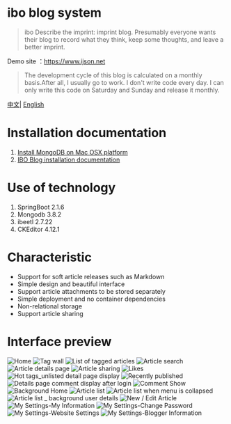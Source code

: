 # ibo blog system


> ibo Describe the imprint: imprint blog. Presumably everyone wants their blog to record what they think, keep some thoughts, and leave a better imprint.

Demo site ：https://www.ijson.net

> The development cycle of this blog is calculated on a monthly basis.After all, I usually go to work. I don't write code every day. I can only write this code on Saturday and Sunday and release it monthly.




[中文](README_ZH.md)| [English](README.md)


# Installation documentation

1. [Install MongoDB on Mac OSX platform](https://www.ijson.net/article/cuiyongxu/details/1578799878.html)
2. [IBO Blog installation documentation](https://www.ijson.net/article/cuiyongxu/details/1578800710.html)


# Use of technology

1. SpringBoot 2.1.6
2. Mongodb 3.8.2
3. ibeetl 2.7.22
4. CKEditor 4.12.1



# Characteristic

* Support for soft article releases such as Markdown
* Simple design and beautiful interface
* Support article attachments to be stored separately
* Simple deployment and no container dependencies
* Non-relational storage
* Support article sharing


# Interface preview

![Home](https://data.ijson.net/github/in-blog-boot/1.jpg)
![Tag wall](https://data.ijson.net/github/in-blog-boot/2.jpg)
![List of tagged articles](https://data.ijson.net/github/in-blog-boot/3.jpg)
![Article search](https://data.ijson.net/github/in-blog-boot/4.jpg)
![Article details page](https://data.ijson.net/github/in-blog-boot/5.jpg)
![Article sharing](https://data.ijson.net/github/in-blog-boot/6.jpg)
![Likes](https://data.ijson.net/github/in-blog-boot/7.jpg)
![Hot tags_unlisted detail page display](https://data.ijson.net/github/in-blog-boot/8.jpg)
![Recently published](https://data.ijson.net/github/in-blog-boot/9.jpg)
![Details page comment display after login](https://data.ijson.net/github/in-blog-boot/10.jpg)
![Comment Show](https://data.ijson.net/github/in-blog-boot/21.jpeg)
![Background Home](https://data.ijson.net/github/in-blog-boot/11.jpg)
![Article list](https://data.ijson.net/github/in-blog-boot/12.jpg)
![Article list when menu is collapsed](https://data.ijson.net/github/in-blog-boot/13.jpg)
![Article list _ background user details](https://data.ijson.net/github/in-blog-boot/14.jpg)
![New / Edit Article](https://data.ijson.net/github/in-blog-boot/15.jpg)
![My Settings-My Information](https://data.ijson.net/github/in-blog-boot/16.jpg)
![My Settings-Change Password](https://data.ijson.net/github/in-blog-boot/17.jpg)
![My Settings-Website Settings](https://data.ijson.net/github/in-blog-boot/18.jpg)
![My Settings-Blogger Information](https://data.ijson.net/github/in-blog-boot/19.jpg)






